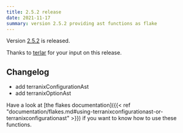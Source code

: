 ```yaml
---
title: 2.5.2 release
date: 2021-11-17
summary: version 2.5.2 providing ast functions as flake
---
```


Version [2.5.2](https://github.com/terranix/terranix/releases/tag/2.5.2)
is released.

Thanks to
[terlar](https://github.com/terlar)
for your input on this release.

## Changelog

- add terranixConfigurationAst
- add terranixOptionAst

Have a look at
[the flakes documentation]({{< ref "documentation/flakes.md#using-terranixconfigurationast-or-terranixconfigurationast" >}})
if you want to know how to use these functions.
